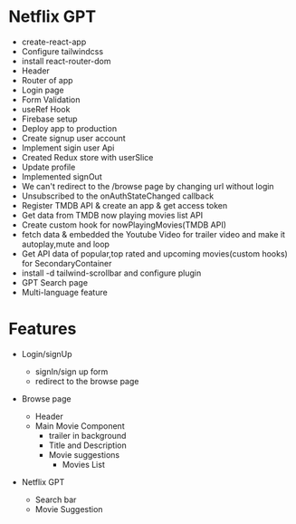 # Netflix GPT

- create-react-app
- Configure tailwindcss
- install react-router-dom
- Header
- Router of app
- Login page
- Form Validation
- useRef Hook
- Firebase setup
- Deploy app to production
- Create signup user account
- Implement sigin user Api
- Created Redux store with userSlice
- Update profile
- Implemented signOut
- We can't redirect to the /browse page by changing url without login
- Unsubscribed to the onAuthStateChanged callback
- Register TMDB API & create an app & get access token
- Get data from TMDB now playing movies list API
- Create custom hook for nowPlayingMovies(TMDB API)
- fetch data & embedded the Youtube Video for trailer video and make it autoplay,mute and loop
- Get API data of popular,top rated and upcoming movies(custom hooks) for SecondaryContainer
- install -d tailwind-scrollbar and configure plugin
- GPT Search page
- Multi-language feature

# Features

- Login/signUp
  - signIn/sign up form
  - redirect to the browse page
- Browse page

  - Header
  - Main Movie Component
    - trailer in background
    - Title and Description
    - Movie suggestions
      - Movies List

- Netflix GPT
  - Search bar
  - Movie Suggestion

